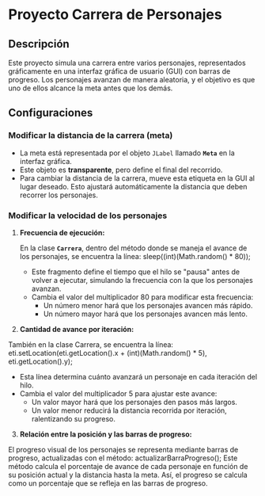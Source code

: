 # Proyecto Carrera de Personajes

## Descripción
Este proyecto simula una carrera entre varios personajes, representados gráficamente en una interfaz gráfica de usuario (GUI) con barras de progreso. 
Los personajes avanzan de manera aleatoria, y el objetivo es que uno de ellos alcance la meta antes que los demás.

## Configuraciones

### Modificar la distancia de la carrera (meta)
- La meta está representada por el objeto `JLabel` llamado **`Meta`** en la interfaz gráfica.  
- Este objeto es **transparente**, pero define el final del recorrido.  
- Para cambiar la distancia de la carrera, mueve esta etiqueta en la GUI al lugar deseado. Esto ajustará automáticamente la distancia que deben recorrer los personajes.

### Modificar la velocidad de los personajes

1. **Frecuencia de ejecución:**  

   En la clase **`Carrera`**, dentro del método donde se maneja el avance de los personajes, se encuentra la línea: sleep((int)(Math.random() * 80));

   - Este fragmento define el tiempo que el hilo se "pausa" antes de volver a ejecutar, simulando la frecuencia con la que los personajes avanzan.
   - Cambia el valor del multiplicador 80 para modificar esta frecuencia:
       - Un número menor hará que los personajes avancen más rápido.
       - Un número mayor hará que los personajes avancen más lento.
         
2. **Cantidad de avance por iteración:**

También en la clase Carrera, se encuentra la línea: eti.setLocation(eti.getLocation().x + (int)(Math.random() * 5), eti.getLocation().y);

   - Esta línea determina cuánto avanzará un personaje en cada iteración del hilo.
   - Cambia el valor del multiplicador 5 para ajustar este avance:
       - Un valor mayor hará que los personajes den pasos más largos.
       - Un valor menor reducirá la distancia recorrida por iteración, ralentizando su progreso.
         
3. **Relación entre la posición y las barras de progreso:**

El progreso visual de los personajes se representa mediante barras de progreso, actualizadas con el método: actualizarBarraProgreso();
Este método calcula el porcentaje de avance de cada personaje en función de su posición actual y la distancia hasta la meta.
Así, el progreso se calcula como un porcentaje que se refleja en las barras de progreso.
